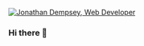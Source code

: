 <a href="https://www.jonathandempsey.dev/" target="_blank" rel="noopener noreferrer"><img src="https://github.com/jonathanedempsey/jonathanedempsey/raw/master/bio.gifjd-banner.gif" alt="Jonathan Dempsey, Web Developer" style="max-width: 100%;" /></a>

### Hi there 👋

<!--
**jonathanedempsey/jonathanedempsey** is a ✨ _special_ ✨ repository because its `README.md` (this file) appears on your GitHub profile.

Here are some ideas to get you started:

- 🔭 I’m currently working on ...
- 🌱 I’m currently learning ...
- 👯 I’m looking to collaborate on ...
- 🤔 I’m looking for help with ...
- 💬 Ask me about ...
- 📫 How to reach me: ...
- 😄 Pronouns: ...
- ⚡ Fun fact: ...
-->
